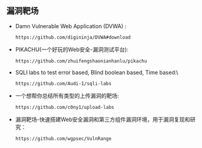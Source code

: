 ## 漏洞靶场

- Damn Vulnerable Web Application (DVWA)    : 

  ```
  https://github.com/digininja/DVWA#download
  ```

- PIKACHU(一个好玩的Web安全-漏洞测试平台):

  ```
  https://github.com/zhuifengshaonianhanlu/pikachu
  ```

- SQLI labs to test error based, Blind boolean based, Time based:\

  ```
  https://github.com/Audi-1/sqli-labs
  ```

- 一个想帮你总结所有类型的上传漏洞的靶场:

  ```
  https://github.com/c0ny1/upload-labs
  ```

- 漏洞靶场-快速搭建Web安全漏洞和第三方组件漏洞环境，用于漏洞复现和研究：

  ```
  https://github.com/wgpsec/VulnRange
  ```

  